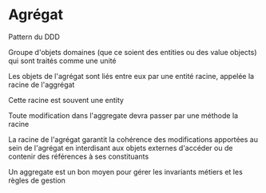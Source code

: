 # Agrégat

Pattern du DDD

Groupe d'objets domaines (que ce soient des entities ou des value objects) qui sont traités comme une unité

Les objets de l'agrégat sont liés entre eux par une entité racine, appelée la racine de l'aggrégat

Cette racine est souvent une entity

Toute modification dans l'aggregate devra passer par une méthode la racine

La racine de l'agrégat garantit la cohérence des modifications apportées au sein de l'agrégat en interdisant aux objets externes d'accéder ou de contenir des références à ses constituants

Un aggregate est un bon moyen pour gérer les invariants métiers et les règles de gestion

